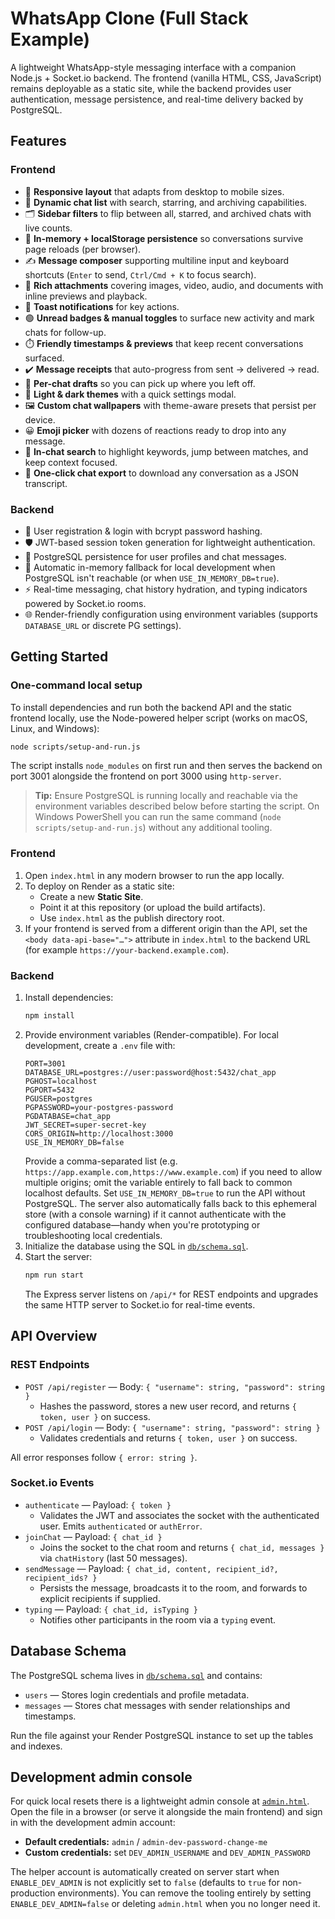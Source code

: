 # WhatsApp Clone (Full Stack Example)

A lightweight WhatsApp-style messaging interface with a companion Node.js + Socket.io backend. The frontend (vanilla HTML, CSS, JavaScript) remains deployable as a static site, while the backend provides user authentication, message persistence, and real-time delivery backed by PostgreSQL.

## Features

### Frontend
- 📱 **Responsive layout** that adapts from desktop to mobile sizes.
- 💬 **Dynamic chat list** with search, starring, and archiving capabilities.
- 🗂️ **Sidebar filters** to flip between all, starred, and archived chats with live counts.
- 🧠 **In-memory + localStorage persistence** so conversations survive page reloads (per browser).
- ✍️ **Message composer** supporting multiline input and keyboard shortcuts (`Enter` to send, `Ctrl/Cmd + K` to focus search).
- 📎 **Rich attachments** covering images, video, audio, and documents with inline previews and playback.
- 🔔 **Toast notifications** for key actions.
- 🟢 **Unread badges & manual toggles** to surface new activity and mark chats for follow-up.
- ⏱️ **Friendly timestamps & previews** that keep recent conversations surfaced.
- ✔️ **Message receipts** that auto-progress from sent → delivered → read.
- 📝 **Per-chat drafts** so you can pick up where you left off.
- 🎨 **Light & dark themes** with a quick settings modal.
- 🖼️ **Custom chat wallpapers** with theme-aware presets that persist per device.
- 😀 **Emoji picker** with dozens of reactions ready to drop into any message.
- 🔎 **In-chat search** to highlight keywords, jump between matches, and keep context focused.
- 📄 **One-click chat export** to download any conversation as a JSON transcript.

### Backend
- 🔐 User registration & login with bcrypt password hashing.
- 🛡️ JWT-based session token generation for lightweight authentication.
- 💾 PostgreSQL persistence for user profiles and chat messages.
- 🧪 Automatic in-memory fallback for local development when PostgreSQL isn't reachable (or when `USE_IN_MEMORY_DB=true`).
- ⚡ Real-time messaging, chat history hydration, and typing indicators powered by Socket.io rooms.
- 🌐 Render-friendly configuration using environment variables (supports `DATABASE_URL` or discrete PG settings).

## Getting Started

### One-command local setup
To install dependencies and run both the backend API and the static frontend locally, use the Node-powered helper script (works on macOS, Linux, and Windows):

```bash
node scripts/setup-and-run.js
```

The script installs `node_modules` on first run and then serves the backend on port 3001 alongside the frontend on port 3000 using `http-server`.

> **Tip:** Ensure PostgreSQL is running locally and reachable via the environment variables described below before starting the script. On Windows PowerShell you can run the same command (`node scripts/setup-and-run.js`) without any additional tooling.

### Frontend
1. Open `index.html` in any modern browser to run the app locally.
2. To deploy on Render as a static site:
   - Create a new **Static Site**.
   - Point it at this repository (or upload the build artifacts).
   - Use `index.html` as the publish directory root.
3. If your frontend is served from a different origin than the API, set the `<body data-api-base="…">`
   attribute in `index.html` to the backend URL (for example `https://your-backend.example.com`).

### Backend
1. Install dependencies:
   ```bash
   npm install
   ```
2. Provide environment variables (Render-compatible). For local development, create a `.env` file with:
   ```env
   PORT=3001
   DATABASE_URL=postgres://user:password@host:5432/chat_app
   PGHOST=localhost
   PGPORT=5432
   PGUSER=postgres
   PGPASSWORD=your-postgres-password
   PGDATABASE=chat_app
   JWT_SECRET=super-secret-key
   CORS_ORIGIN=http://localhost:3000
   USE_IN_MEMORY_DB=false
   ```
   Provide a comma-separated list (e.g. `https://app.example.com,https://www.example.com`) if you need to allow multiple origins;
   omit the variable entirely to fall back to common localhost defaults.
   Set `USE_IN_MEMORY_DB=true` to run the API without PostgreSQL. The server also automatically falls back to this ephemeral
   store (with a console warning) if it cannot authenticate with the configured database—handy when you're prototyping or
   troubleshooting local credentials.
3. Initialize the database using the SQL in [`db/schema.sql`](db/schema.sql).
4. Start the server:
   ```bash
   npm run start
   ```
   The Express server listens on `/api/*` for REST endpoints and upgrades the same HTTP server to Socket.io for real-time events.

## API Overview

### REST Endpoints
- `POST /api/register` — Body: `{ "username": string, "password": string }`
  - Hashes the password, stores a new user record, and returns `{ token, user }` on success.
- `POST /api/login` — Body: `{ "username": string, "password": string }`
  - Validates credentials and returns `{ token, user }` on success.

All error responses follow `{ error: string }`.

### Socket.io Events
- `authenticate` — Payload: `{ token }`
  - Validates the JWT and associates the socket with the authenticated user. Emits `authenticated` or `authError`.
- `joinChat` — Payload: `{ chat_id }`
  - Joins the socket to the chat room and returns `{ chat_id, messages }` via `chatHistory` (last 50 messages).
- `sendMessage` — Payload: `{ chat_id, content, recipient_id?, recipient_ids? }`
  - Persists the message, broadcasts it to the room, and forwards to explicit recipients if supplied.
- `typing` — Payload: `{ chat_id, isTyping }`
  - Notifies other participants in the room via a `typing` event.

## Database Schema

The PostgreSQL schema lives in [`db/schema.sql`](db/schema.sql) and contains:
- `users` — Stores login credentials and profile metadata.
- `messages` — Stores chat messages with sender relationships and timestamps.

Run the file against your Render PostgreSQL instance to set up the tables and indexes.

## Development admin console

For quick local resets there is a lightweight admin console at [`admin.html`](admin.html).
Open the file in a browser (or serve it alongside the main frontend) and sign in with the
development admin account:

- **Default credentials:** `admin` / `admin-dev-password-change-me`
- **Custom credentials:** set `DEV_ADMIN_USERNAME` and `DEV_ADMIN_PASSWORD`

The helper account is automatically created on server start when `ENABLE_DEV_ADMIN` is not
explicitly set to `false` (defaults to `true` for non-production environments). You can remove
the tooling entirely by setting `ENABLE_DEV_ADMIN=false` or deleting `admin.html` when you no
longer need it.
